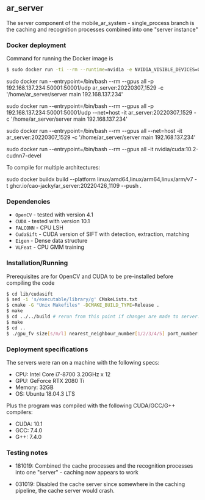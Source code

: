 ## ar_server

The server component of the mobile\_ar\_system - single\_process branch is the caching and recognition processes combined into one "server instance" 

### Docker deployment

Command for running the Docker image is

```sh
$ sudo docker run -ti --rm --runtime=nvidia -e NVIDIA_VISIBLE_DEVICES=0 -p 51717:51717/udp 606eb54233f0
```

sudo docker run --entrypoint=/bin/bash --rm --gpus all -p 192.168.137.234:50001:50001/udp ar_server:20220307_1529 -c '/home/ar_server/server main 192.168.137.234'

sudo docker run --entrypoint=/bin/bash --rm --gpus all -p 192.168.137.234:50001:50001/udp --net=host -it ar_server:20220307_1529 -c '/home/ar_server/server main 192.168.137.234'

sudo docker run --entrypoint=/bin/bash --rm --gpus all --net=host -it ar_server:20220307_1529 -c '/home/ar_server/server main 192.168.137.234'

sudo docker run --entrypoint=/bin/bash --rm --gpus all -it nvidia/cuda:10.2-cudnn7-devel 

To compile for multiple architectures:

sudo docker buildx build --platform linux/amd64,linux/arm64,linux/arm/v7 -t ghcr.io/cao-jacky/ar_server:20220426_1109 --push .

### Dependencies

  - `OpenCV` - tested with version 4.1
  - `CUDA` - tested with version 10.1
  - `FALCONN` - CPU LSH
  - `CudaSift` - CUDA version of SIFT with detection, extraction, matching
  - `Eigen` - Dense data structure
  - `VLFeat` - CPU GMM training

### Installation/Running

Prerequisites are for OpenCV and CUDA to be pre-installed before compiling the code

```sh
$ cd lib/cudasift 
$ sed -i 's/executable/library/g' CMakeLists.txt
$ cmake -G "Unix Makefiles" -DCMAKE_BUILD_TYPE=Release .
$ make
$ cd ../../build # rerun from this point if changes are made to server.cpp or reco.cpp
$ make
$ cd ..
$ ./gpu_fv size[s/m/l] nearest_neighbour_number[1/2/3/4/5] port_number[#XXXXX] 
```

### Deployment specifications

The servers were ran on a machine with the following specs:

- CPU: Intel Core i7-8700 3.20GHz x 12
- GPU: GeForce RTX 2080 Ti
- Memory: 32GB
- OS: Ubuntu 18.04.3 LTS

Plus the program was compiled with the following CUDA/GCC/G++ compilers:

- CUDA: 10.1
- GCC: 7.4.0
- G++: 7.4.0

### Testing notes

- 181019: Combined the cache processes and the recognition processes into one "server" - caching now appears to work 

- 031019: Disabled the cache server since somewhere in the caching pipeline, the cache server would crash. 



